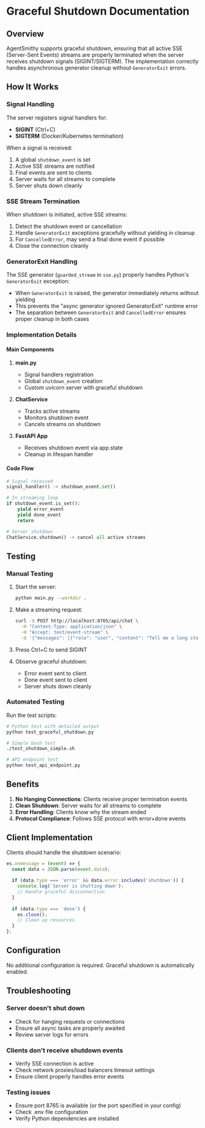# Graceful Shutdown Documentation

## Overview

AgentSmithy supports graceful shutdown, ensuring that all active SSE (Server-Sent Events) streams are properly terminated when the server receives shutdown signals (SIGINT/SIGTERM). The implementation correctly handles asynchronous generator cleanup without `GeneratorExit` errors.

## How It Works

### Signal Handling

The server registers signal handlers for:
- **SIGINT** (Ctrl+C)
- **SIGTERM** (Docker/Kubernetes termination)

When a signal is received:
1. A global `shutdown_event` is set
2. Active SSE streams are notified
3. Final events are sent to clients
4. Server waits for all streams to complete
5. Server shuts down cleanly

### SSE Stream Termination

When shutdown is initiated, active SSE streams:
1. Detect the shutdown event or cancellation
2. Handle `GeneratorExit` exceptions gracefully without yielding in cleanup
3. For `CancelledError`, may send a final done event if possible
4. Close the connection cleanly

### GeneratorExit Handling

The SSE generator (`guarded_stream` in `sse.py`) properly handles Python's `GeneratorExit` exception:
- When `GeneratorExit` is raised, the generator immediately returns without yielding
- This prevents the "async generator ignored GeneratorExit" runtime error
- The separation between `GeneratorExit` and `CancelledError` ensures proper cleanup in both cases

### Implementation Details

#### Main Components

1. **main.py**
   - Signal handlers registration
   - Global `shutdown_event` creation
   - Custom uvicorn server with graceful shutdown

2. **ChatService**
   - Tracks active streams
   - Monitors shutdown event
   - Cancels streams on shutdown

3. **FastAPI App**
   - Receives shutdown event via app.state
   - Cleanup in lifespan handler

#### Code Flow

```python
# Signal received
signal_handler() -> shutdown_event.set()

# In streaming loop
if shutdown_event.is_set():
    yield error_event
    yield done_event
    return

# Server shutdown
ChatService.shutdown() -> cancel all active streams
```

## Testing

### Manual Testing

1. Start the server:
   ```bash
   python main.py --workdir .
   ```

2. Make a streaming request:
   ```bash
   curl -X POST http://localhost:8765/api/chat \
     -H "Content-Type: application/json" \
     -H "Accept: text/event-stream" \
     -d '{"messages": [{"role": "user", "content": "Tell me a long story"}], "stream": true}'
   ```

3. Press Ctrl+C to send SIGINT

4. Observe graceful shutdown:
   - Error event sent to client
   - Done event sent to client
   - Server shuts down cleanly

### Automated Testing

Run the test scripts:
```bash
# Python test with detailed output
python test_graceful_shutdown.py

# Simple bash test
./test_shutdown_simple.sh

# API endpoint test
python test_api_endpoint.py
```

## Benefits

1. **No Hanging Connections**: Clients receive proper termination events
2. **Clean Shutdown**: Server waits for all streams to complete
3. **Error Handling**: Clients know why the stream ended
4. **Protocol Compliance**: Follows SSE protocol with error+done events

## Client Implementation

Clients should handle the shutdown scenario:

```javascript
es.onmessage = (event) => {
  const data = JSON.parse(event.data);
  
  if (data.type === 'error' && data.error.includes('shutdown')) {
    console.log('Server is shutting down');
    // Handle graceful disconnection
  }
  
  if (data.type === 'done') {
    es.close();
    // Clean up resources
  }
};
```

## Configuration

No additional configuration is required. Graceful shutdown is automatically enabled.

## Troubleshooting

### Server doesn't shut down
- Check for hanging requests or connections
- Ensure all async tasks are properly awaited
- Review server logs for errors

### Clients don't receive shutdown events
- Verify SSE connection is active
- Check network proxies/load balancers timeout settings
- Ensure client properly handles error events

### Testing issues
- Ensure port 8765 is available (or the port specified in your config)
- Check .env file configuration
- Verify Python dependencies are installed

